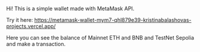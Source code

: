 Hi! This is a simple wallet made with MetaMask API.

Try it here: https://metamask-wallet-mym7-qhl879e39-kristinabalashovas-projects.vercel.app/

Here you can see the balance of Mainnet ETH and BNB and TestNet Sepolia and make a transaction.
